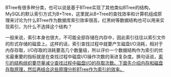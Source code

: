 BTree有很多种分类，也可以说是基于BTree实现了其他类似BTree的结构，MySQL的默认索引方式为B+Tree，这里就从B+Tree的查找效率和计算机组成原理来讨论为什么BTree作为数据库索引效率很高，红黑树等数据结构也可以用来实现索引，为什么不选择这个结构？

一般来说，索引本身也很大，不可能全部存储在内存中，因此索引往往以索引文件的形式存储的磁盘上。这样的话，索引查找过程中就要产生磁盘I/O消耗，相对于内存存取，I/O存取的消耗要高几个数量级，所以评价一个数据结构作为索引的优劣最重要的指标就是在查找过程中磁盘I/O操作次数的渐进复杂度。换句话说，<u>索引的结构组织要尽量减少查找过程中磁盘I/O的存取次数。下面先介绍内存和磁盘存取原理，然后再结合这些原理分析BTree作为索引的效率。</u>


